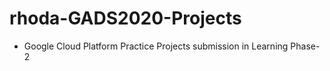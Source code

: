 # rhoda-GADS2020-Projects
   -  Google Cloud Platform Practice Projects submission in Learning Phase-2

